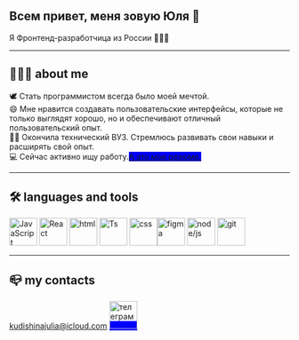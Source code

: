 ## Всем привет, меня зовую Юля 👋

Я Фронтенд-разработчица из России 👩🏼‍💻

---------
## 🙍🏼‍♀️ about me

🕊 Стать программистом всегда было моей мечтой. <br>
😄 Мне нравится создавать пользовательские интерфейсы, которые не только выглядят хорошо, но и обеспечивают отличный пользовательский опыт. <br>
✌🏼 Окончила технический ВУЗ. Стремлюсь развивать свои навыки и расширять свой опыт. <br>
💻 Сейчас активно ищу работу.[<span style="background-color: blue;">А это мое резюме.</span>](https://disk.yandex.ru/i/DUDc6aA37fEQfQ) <br>

---------
## 🛠 languages and tools
<img src="https://upload.wikimedia.org/wikipedia/commons/6/6a/JavaScript-logo.png" alt="JavaScript" width="50"/> <img src="https://cdn.worldvectorlogo.com/logos/react-1.svg" alt="React" width="50"/> <img src="https://upload.wikimedia.org/wikipedia/commons/thumb/6/61/HTML5_logo_and_wordmark.svg/2048px-HTML5_logo_and_wordmark.svg.png" alt="html" width="50"/> <img src="https://upload.wikimedia.org/wikipedia/commons/thumb/4/4c/Typescript_logo_2020.svg/800px-Typescript_logo_2020.svg.png" alt="Ts" width="50"/> <img src="https://wedal.ru/images/stories/ARTICLES/design/joomlal_css_logo/css.png" alt="css" width="50"/><img src="https://grizly.club/uploads/posts/2022-12/1671019065_grizly-club-p-figma-logotip-png-27.png" alt="figma" width="50"/> <img src="https://img.icons8.com/fluent/512/node-js.png" alt="node/js" width="50"/> <img src="https://encrypted-tbn0.gstatic.com/images?q=tbn:ANd9GcQnlIbQ7rMYPGBN5xveN675wh60EgywFA_brQ&s" alt="git" width="50"/>

-----------

## 📪 my contacts

kudishinajulia@icloud.com
[<span style="background-color: blue;"><img src="https://storage.yandexcloud.net/s3-metaratings-storage/images/88/a1/88a1e896eff59f6bfe18770bfe4c399b.jpg" alt="телеграм" width="50"/></span>](https://t.me/Juliakudishina)


